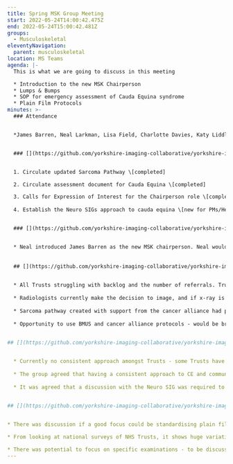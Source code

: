 ```yaml
---
title: Spring MSK Group Meeting
start: 2022-05-24T14:00:42.475Z
end: 2022-05-24T15:00:42.481Z
groups:
  - Musculoskeletal
eleventyNavigation:
  parent: musculoskeletal
location: MS Teams
agenda: |-
  This is what we are going to discuss in this meeting

  * Introduction to the new MSK Chairperson
  * Lumps & Bumps
  * SOP for emergency assessment of Cauda Equina syndrome
  * Plain Film Protocols
minutes: >-
  ### Attendance


  *James Barren, Neal Larkman, Lisa Field, Charlotte Davies, Katy Liddle, Conrad Nel, Scott Raine, Pankaj Nagtode, Amy Richards, Anthony Smith, Jonathan McConnell, Debra Punshon, Jo Housley*


  ### [](https://github.com/yorkshire-imaging-collaborative/yorkshire-imaging-collaborative.github.io/blob/master/src/meetings/2022-05-24-MSK.md#actions)Actions


  1. Circulate updated Sarcoma Pathway \[completed]

  2. Circulate assessment document for Cauda Equina \[completed]

  3. Calls for Expression of Interest for the Chairperson role \[completed]
  
  4. Establish the Neuro SIGs approach to cauda equina \[new for PMs/Helen]


  ### [](https://github.com/yorkshire-imaging-collaborative/yorkshire-imaging-collaborative.github.io/blob/master/src/meetings/2022-05-24-MSK.md#key-discussion-points)Key Discussion Points


  * Neal introduced James Barren as the new MSK chairperson. Neal would be there to support for the next couple of meetings.
  
 
  ## [](https://github.com/yorkshire-imaging-collaborative/yorkshire-imaging-collaborative.github.io/blob/master/src/meetings/2022-05-24-MSK.md#lumps-and-bumps)Lumps and Bumps
  

  * All Trusts struggling with backlog and the number of referrals. Trusts are currently using BMUS guidance and agreed that a criteria of 1cm and above would be a good baseline.
  
  * Radiologists currently make the decision to image, and if x-ray is required before MR.
  
  * Sarcoma pathway created with support from the cancer alliance had previously been circulated. Confirmation required from Phil Robinson as to whether this was now a live document. This document would be re-circulated to MSK SIG members.
  
  * Opportunity to use BMUS and cancer alliance protocols - would be brought back to the next meeting.
  

## [](https://github.com/yorkshire-imaging-collaborative/yorkshire-imaging-collaborative.github.io/blob/master/src/meetings/2022-05-24-MSK.md#cauda-equina)Cauda Equina


  * Currently no consistent approach amongst Trusts - some Trusts have 24 hour MR cover; depending on the severity and duration of symptoms patients are scanned from ED overnight, or patients are scanned first thing in a morning. Other Trusts have a dedicated virtual clinic first thing in the morning.
  
  * The group agreed that having a consistent approach to CE and communication between ED and radiology would be a good place to start, with the possibility of virtual morning slots as a minumum.
  
  * It was agreed that a discussion with the Neuro SIG was required to establish what their approach to CE was.
  

## [](https://github.com/yorkshire-imaging-collaborative/yorkshire-imaging-collaborative.github.io/blob/master/src/meetings/2022-05-24-MSK.md#plain-film-protocols)Plain Film Protocols


* There was discussion if a good focus could be standardising plain film protocols to incorporate with the launch of the shared reporting solution. Some of the other special interest groups were currently focusing on MRI and CT protocols. 

* From looking at national surveys of NHS Trusts, it shows huge variation in lumbar spine, pelvis, knee and foot. There is also radiation implications if scans had to be duplicated due to difference in protocols and reporting.

* There was potential to focus on specific examinations - to be discussed further.
---
```



